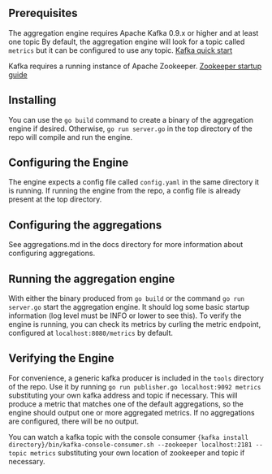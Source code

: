 ## Prerequisites

The aggregation engine requires Apache Kafka 0.9.x or higher and at least one topic
By default, the aggregation engine will look for a topic called ```metrics```
but it can be configured to use any topic.
[Kafka quick start](https://kafka.apache.org/090/documentation.html#quickstart)

Kafka requires a running instance of Apache Zookeeper.
[Zookeeper startup guide](https://zookeeper.apache.org/doc/trunk/zookeeperStarted.html)

## Installing
You can use the ```go build``` command to create a binary of the aggregation engine
if desired. Otherwise, ```go run server.go``` in the top directory of the repo
will compile and run the engine.

## Configuring the Engine
The engine expects a config file called ```config.yaml``` in the same directory it is running. If
running the engine from the repo, a config file is already present at the top directory.

## Configuring the aggregations
See aggregations.md in the docs directory for more information about configuring
aggregations.

## Running the aggregation engine
With either the binary produced from ```go build``` or the command ```go run server.go```
start the aggregation engine. It should log some basic startup information (log level
must be INFO or lower to see this). To verify the engine is running, you can check its metrics
by curling the metric endpoint, configured at ```localhost:8080/metrics``` by default.

## Verifying the Engine
For convenience, a generic kafka producer is included in the ```tools``` directory of
the repo. Use it by running ```go run publisher.go localhost:9092 metrics``` substituting
your own kafka address and topic if necessary. This will produce a metric that matches
one of the default aggregations, so the engine should output one or more aggregated metrics.
If no aggregations are configured, there will be no output.

You can watch a kafka topic with the console consumer
```{kafka install directory}/bin/kafka-console-consumer.sh --zookeeper localhost:2181 --topic metrics```
substituting your own location of zookeeper and topic if necessary.
